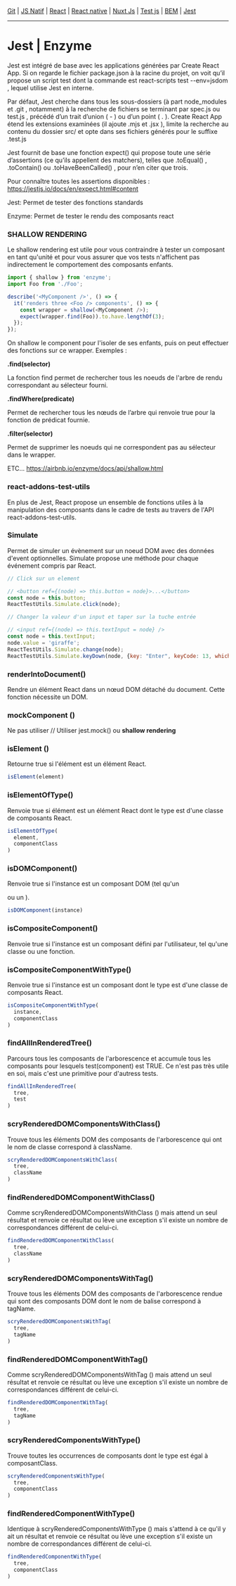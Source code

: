[Git](https://github.com/d0ganoo/Docs/blob/master/git.md) | [JS Natif](https://github.com/d0ganoo/Docs/blob/master/JS_Natif.md)   | [React](https://github.com/d0ganoo/Docs/blob/master/react.md) | [React native](https://github.com/d0ganoo/Docs/blob/master/react_native.md) | [Nuxt Js](https://github.com/d0ganoo/Docs/blob/master/nuxt.md) | [Test js](https://github.com/d0ganoo/Docs/blob/master/testJS.md) | [BEM](https://github.com/d0ganoo/Docs/blob/master/BEM.md) | [Jest](https://github.com/d0ganoo/Docs/blob/master/Jest.md)

***

# Jest | Enzyme

Jest est intégré de base avec les applications générées par Create React App. Si on regarde le fichier  package.json  à la racine du projet, on voit qu’il propose un script  test  dont la commande est  react-scripts test --env=jsdom  , lequel utilise Jest en interne.

Par défaut, Jest cherche dans tous les sous-dossiers (à part  node_modules  et  .git  , notamment) à la recherche de fichiers se terminant par  spec.js  ou  test.js  , précédé d’un trait d’union (  -  ) ou d’un point (  .  ).
Create React App étend les extensions examinées (il ajoute  .mjs  et  .jsx  ), limite la recherche au contenu du dossier  src/  et opte dans ses fichiers générés pour le suffixe  .test.js

Jest fournit de base une fonction  expect()  qui propose toute une série d’assertions (ce qu’ils appellent des matchers), telles que  .toEqual()  ,  .toContain()  ou  .toHaveBeenCalled()  , pour n’en citer que trois.

Pour connaître toutes les assertions disponibles : 
https://jestjs.io/docs/en/expect.html#content

Jest: Permet de tester des fonctions standards

Enzyme: Permet de tester le rendu des composants react

### SHALLOW RENDERING
  
  Le shallow rendering est utile pour vous contraindre à tester un composant en tant qu'unité et pour vous assurer que vos tests n'affichent pas indirectement le comportement des composants enfants.
  
  ```Javascript
  import { shallow } from 'enzyme';
  import Foo from './Foo';

  describe('<MyComponent />', () => {
    it('renders three <Foo /> components', () => {
      const wrapper = shallow(<MyComponent />);
      expect(wrapper.find(Foo)).to.have.lengthOf(3);
    });
  });
  ```

On shallow le component pour l'isoler de ses enfants, puis on peut effectuer des fonctions sur ce wrapper.
Exemples : 

**.find(selector)**

La fonction find permet de rechercher tous les noeuds de l'arbre de rendu correspondant au sélecteur fourni.

**.findWhere(predicate)** 

Permet de rechercher tous les nœuds de l’arbre qui renvoie true pour la fonction de prédicat fournie.

**.filter(selector)**

Permet de supprimer les noeuds qui ne correspondent pas au sélecteur dans le wrapper.

ETC... https://airbnb.io/enzyme/docs/api/shallow.html

### react-addons-test-utils

En plus de Jest, React propose un ensemble de fonctions utiles à la manipulation des composants dans le cadre de tests au travers de l'API react-addons-test-utils.

### Simulate

Permet de simuler un évènement sur un noeud DOM avec des données d'event optionnelles.
Simulate propose une méthode pour chaque événement compris par React.

```Javascript
// Click sur un element

// <button ref={(node) => this.button = node}>...</button>
const node = this.button;
ReactTestUtils.Simulate.click(node);

// Changer la valeur d'un input et taper sur la tuche entrée

// <input ref={(node) => this.textInput = node} />
const node = this.textInput;
node.value = 'giraffe';
ReactTestUtils.Simulate.change(node);
ReactTestUtils.Simulate.keyDown(node, {key: "Enter", keyCode: 13, which: 13});

```
### renderIntoDocument()

Rendre un élément React dans un nœud DOM détaché du document. Cette fonction nécessite un DOM.

### mockComponent ()

Ne pas utiliser  // Utiliser jest.mock() ou **shallow rendering**

### isElement ()

Retourne true si l'élément est un élément React.

```Javascript
isElement(element)
```

### isElementOfType()

Renvoie true si élément est un élément React dont le type est d'une classe de composants React.

```Javascript
isElementOfType(
  element,
  componentClass
)
```
### isDOMComponent()

Renvoie true si l'instance est un composant DOM (tel qu'un <div> ou un <span>).
  
```Javascript
isDOMComponent(instance)
```

### isCompositeComponent()

Renvoie true si l'instance est un composant défini par l'utilisateur, tel qu'une classe ou une fonction.

### isCompositeComponentWithType()

Renvoie true si l'instance est un composant dont le type est d'une classe de composants React.

```Javascript
isCompositeComponentWithType(
  instance,
  componentClass
)
```

### findAllInRenderedTree()

Parcours tous les composants de l'arborescence et accumule tous les composants pour lesquels test(component) est TRUE.
Ce n'est pas très utile en soi, mais c'est une primitive pour d'autress tests.

```Javascript
findAllInRenderedTree(
  tree,
  test
)
```
### scryRenderedDOMComponentsWithClass()

Trouve tous les éléments DOM des composants de l'arborescence qui ont le nom de classe correspond à className.

```Javascript
scryRenderedDOMComponentsWithClass(
  tree,
  className
)
```
### findRenderedDOMComponentWithClass()

Comme scryRenderedDOMComponentsWithClass () mais attend un seul résultat et renvoie ce résultat ou lève une exception s'il existe un nombre de correspondances différent de celui-ci.

```Javascript
findRenderedDOMComponentWithClass(
  tree,
  className
)
```
### scryRenderedDOMComponentsWithTag()

Trouve tous les éléments DOM des composants de l'arborescence rendue qui sont des composants DOM dont le nom de balise correspond à tagName.

```Javascript
scryRenderedDOMComponentsWithTag(
  tree,
  tagName
)
```
### findRenderedDOMComponentWithTag()

Comme scryRenderedDOMComponentsWithTag () mais attend un seul résultat et renvoie ce résultat ou lève une exception s'il existe un nombre de correspondances différent de celui-ci.

```Javascript
findRenderedDOMComponentWithTag(
  tree,
  tagName
)
```
### scryRenderedComponentsWithType()

Trouve toutes les occurrences de composants dont le type est égal à composantClass.

```Javascript
scryRenderedComponentsWithType(
  tree,
  componentClass
)
```
### findRenderedComponentWithType()

Identique à scryRenderedComponentsWithType () mais s'attend à ce qu'il y ait un résultat et renvoie ce résultat ou lève une exception s'il existe un nombre de correspondances différent de celui-ci.

```Javascript
findRenderedComponentWithType(
  tree,
  componentClass
)
```
